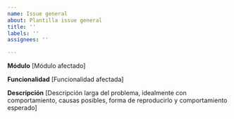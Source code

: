 ```yaml
---
name: Issue general
about: Plantilla issue general
title: ''
labels: ''
assignees: ''

---
```


**Módulo**
[Módulo afectado]

**Funcionalidad**
[Funcionalidad afectada]

**Descripción**
[Descripción larga del problema, idealmente con comportamiento, causas posibles, forma de reproducirlo y comportamiento esperado]
